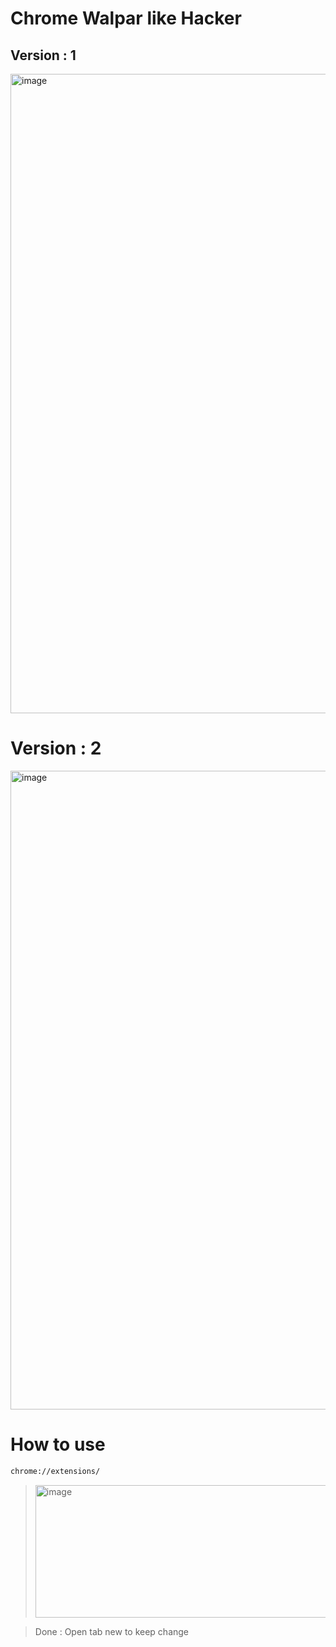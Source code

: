 
# Chrome Walpar like Hacker 

## Version : 1

<img width="1790" height="1023" alt="image" src="https://github.com/user-attachments/assets/a8cb2a47-df59-4dba-b3a3-03724b4e7e22" />


# Version : 2

<img width="1819" height="1022" alt="image" src="https://github.com/user-attachments/assets/51af7f9a-9b66-458f-ac52-f30dac9caf07" />



# How to use
```bash
chrome://extensions/
```
> <img width="782" height="212" alt="image" src="https://github.com/user-attachments/assets/21e08c64-9a72-4cf4-b471-f627cfbf9920" />

> Done : Open tab new to keep change 

